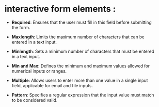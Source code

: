 # interactive form elements :

- **Required**: Ensures that the user must fill in this field before submitting the form.
   
- **Maxlength**: Limits the maximum number of characters that can be entered in a text input.

- **Minlength**: Sets a minimum number of characters that must be entered in a text input.

- **Min and Max**: Defines the minimum and maximum values allowed for numerical inputs or ranges.

- **Multiple**: Allows users to enter more than one value in a single input field, applicable for email and file inputs.

- **Pattern**: Specifies a regular expression that the input value must match to be considered valid.